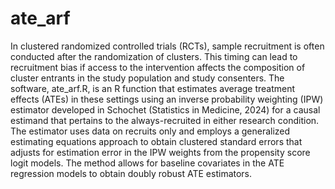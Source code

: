 # ate_arf
In clustered randomized controlled trials (RCTs), sample recruitment is often conducted after the randomization of clusters. This timing can lead to recruitment bias if access to the intervention affects the composition of cluster entrants in the study population and study consenters. The software, ate_arf.R, is an R function that estimates average treatment effects (ATEs) in these settings using an inverse probability weighting (IPW) estimator developed in Schochet (Statistics in Medicine, 2024) for a causal estimand that pertains to the always-recruited in either research condition. The estimator uses data on recruits only and employs a generalized estimating equations approach to obtain clustered standard errors that adjusts for estimation error in the IPW weights from the propensity score logit models. The method allows for baseline covariates in the ATE regression models to obtain doubly robust ATE estimators.
